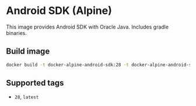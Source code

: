 # Android SDK (Alpine)

This image provides Android SDK with Oracle Java. Includes gradle binaries.

## Build image
```sh
docker build -t docker-alpine-android-sdk:28 -t docker-alpine-android-sdk:latest .
```

## Supported tags

* `28`, `latest`
